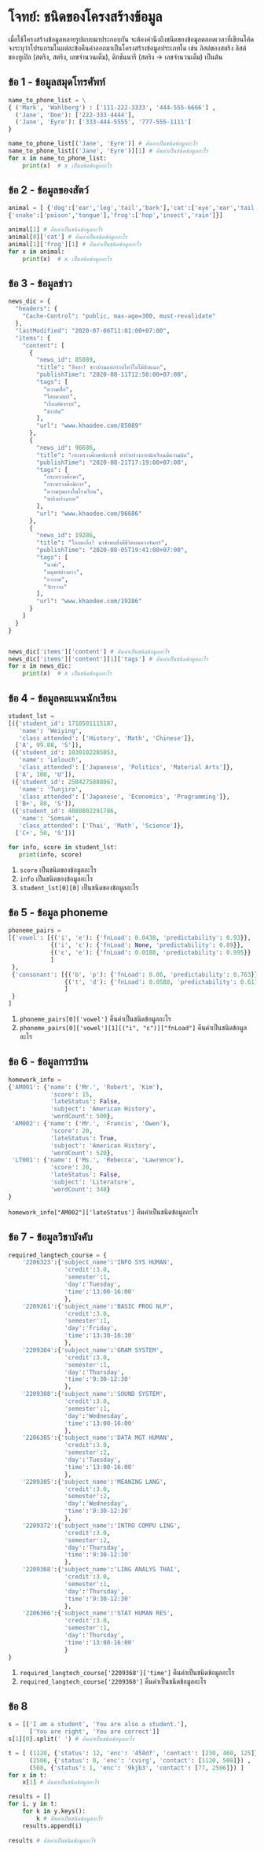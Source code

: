 # โจทย์: ชนิดของโครงสร้างข้อมูล

เมื่อใช้โครงสร้างข้อมูลหลายรูปแบบมาประกอบกัน จะต้องคำนึงถึงชนิดของข้อมูลตลอดเวลาที่เขียนโค้ด จงระบุว่าโปรแกรมในแต่ละข้อคืนค่าออกมาเป็นโครงสร้างข้อมูลประเภทใด เช่น ลิสต์ของสตริง ลิสต์ของทูเปิล (สตริง, สตริง, เลขจำนวนเต็ม), ดิกชันนารี (สตริง → เลขจำนวนเต็ม) เป็นต้น

## ข้อ 1 - ข้อมูลสมุดโทรศัพท์
```python
name_to_phone_list = \
{ ('Mark', 'Wahlberg') : ['111-222-3333', '444-555-6666'] ,
  ('Jane', 'Doe'): ['222-333-4444'],
  ('Jane', 'Eyre'): ['333-444-5555', '777-555-1111']
}

name_to_phone_list[('Jane', 'Eyre')] # คืนค่าเป็นชนิดข้อมูลอะไร
name_to_phone_list[('Jane', 'Eyre')][1] # คืนค่าเป็นชนิดข้อมูลอะไร
for x in name_to_phone_list:
    print(x)  # x เป็นชนิดข้อมูลอะไร
```

## ข้อ 2 - ข้อมูลของสัตว์
```python
animal = [ {'dog':['ear','leg','tail','bark'],'cat':['eye','ear','tail']},
{'snake':['poison','tongue'],'frog':['hop','insect','rain']}]

animal[1] # คืนค่าเป็นชนิดข้อมูลอะไร
animal[0]['cat'] # คืนค่าเป็นชนิดข้อมูลอะไร
animal[1]['frog'][1] # คืนค่าเป็นชนิดข้อมูลอะไร
for x in animal:
    print(x)  # x เป็นชนิดข้อมูลอะไร
```

## ข้อ 3 - ข้อมูลข่าว
```python
news_dic = {
  "headers": {
    "Cache-Control": "public, max-age=300, must-revalidate"
  },
  "lastModified": "2020-07-06T11:01:00+07:00",
  "items": {
    "content": [
      {
        "news_id": 85089,
        "title": "ฮือฮา! ชาวบ้านแห่กราบไหว้ใบไม้สิบแฉก",
        "publishTime": "2020-08-11T12:50:00+07:00",
        "tags": [
          "ความเชื่อ",
          "ไสยศาสตร์",
          "เรื่องอัศจรรย์",
          "ข่าวฮิต"
        ],
        "url": "www.khaodee.com/85089"
      },
      {
        "news_id": 96686,
        "title": "กระทรวงศึกษาธิการชี้ ทำร้ายร่างกายนักเรียนมีความผิด",
        "publishTime": "2020-08-21T17:19:00+07:00",
        "tags": [
          "กระทรวงศึกษา",
          "กระทรวงศึกษิการ",
          "ความรุนแรงในโรงเรียน",
          "ทำร้ายร่างกาย"
        ],
        "url": "www.khaodee.com/96686"
      },
      {
        "news_id": 19286,
        "title": "โลกตะลึง! นาซ่าพบสิ่งมีชีวิตบนดวงจันทร์",
        "publishTime": "2020-08-05T19:41:00+07:00",
        "tags": [
          "นาซ่า",
          "มนุษย์ต่างดาว",
          "อวกาศ",
          "จักรวาล"
        ],
        "url": "www.khaodee.com/19286"
      }
    ]
  }
}


news_dic['items']['content'] # คืนค่าเป็นชนิดข้อมูลอะไร
news_dic['items']['content'][1]['tags'] # คืนค่าเป็นชนิดข้อมูลอะไร
for x in news_dic:
    print(x)  # x เป็นชนิดข้อมูลอะไร
```

## ข้อ 4 - ข้อมูลคะแนนนักเรียน

```python
student_lst = 
[({'student_id': 1710501115187,
   'name': 'Weiying',
   'class_attended': ['History', 'Math', 'Chinese']},
  ['A', 99.88, 'S']),
 ({'student_id': 1030102285053,
   'name': 'Lelouch',
   'class_attended': ['Japanese', 'Politics', 'Material Arts']},
  ['A', 100, 'U']),
 ({'student_id': 2584275888067,
   'name': 'Tunjiro',
   'class_attended': ['Japanese', 'Economics', 'Programming']},
  ['B+', 80, 'S']),
 ({'student_id': 4080802291786,
   'name': 'Somsak',
   'class_attended': ['Thai', 'Math', 'Science']},
  ['C+', 50, 'S'])]

for info, score in student_lst: 
   print(info, score)
```

1. `score` เป็นชนิดของข้อมูลอะไร
2. `info` เป็นชนิดของข้อมูลอะไร
3. `student_lst[0][0]`  เป็นชนิดของข้อมูลอะไร


## ข้อ 5 - ข้อมูล phoneme
```python
phoneme_pairs = 
[{'vowel': [{('i', 'e'): {'fnLoad': 0.0438, 'predictability': 0.93}},
            {('i', 'ɛ'): {'fnLoad': None, 'predictability': 0.89}},
            {('ɛ', 'e'): {'fnLoad': 0.0188, 'predictability': 0.995}}
            ]
 },
 {'consonant': [{('b', 'p'): {'fnLoad': 0.06, 'predictability': 0.763}},
                {('t', 'd'): {'fnLoad': 0.0588, 'predictability': 0.611}}
                ]
 }
]
```

1. `phoneme_pairs[0]['vowel']` คืนค่าเป็นชนิดข้อมูลอะไร
2. `phoneme_pairs[0]['vowel'][1][("i", "ɛ")]["fnLoad"]` คืนค่าเป็นชนิดข้อมูลอะไร


## ข้อ 6 - ข้อมูลการบ้าน
```python
homework_info = 
{'AM001': {'name': ('Mr.', 'Robert', 'Kim'),
            'score': 15,
            'lateStatus': False,
            'subject': 'American History',
            'wordCount': 500},
 'AM002': {'name': ('Mr.', 'Francis', 'Owen'),
            'score': 20,
            'lateStatus': True,
            'subject': 'American History',
            'wordCount': 520},
 'LT001': {'name': ('Ms.', 'Rebecca', 'Lawrence'),
            'score': 20,
            'lateStatus': False,
            'subject': 'Literature',
            'wordCount': 348}
}
```
`homework_info["AM002"]['lateStatus']` คืนค่าเป็นชนิดข้อมูลอะไร


## ข้อ 7 - ข้อมูลวิชาบังคับ
```python
required_langtech_course = {
    '2206323':{'subject_name':'INFO SYS HUMAN',
                'credit':3.0,
                'semester':1,
                'day':'Tuesday',
                'time':'13:00-16:00'
                },
    '2209261':{'subject_name':'BASIC PROG NLP',
                'credit':3.0,
                'semester':1,
                'day':'Friday',
                'time':'13:30-16:30'
                },
    '2209304':{'subject_name':'GRAM SYSTEM',
                'credit':3.0,
                'semester':1,
                'day':'Thursday',
                'time':'9:30-12:30'
                },
    '2209308':{'subject_name':'SOUND SYSTEM',
                'credit':3.0,
                'semester':1,
                'day':'Wednesday',
                'time':'13:00-16:00'
                },
    '2206385':{'subject_name':'DATA MGT HUMAN',
                'credit':3.0,
                'semester':2,
                'day':'Tuesday',
                'time':'13:00-16:00'
                },
    '2209305':{'subject_name':'MEANING LANG',
                'credit':3.0,
                'semester':2,
                'day':'Wednesday',
                'time':'9:30-12:30'
                },
    '2209372':{'subject_name':'INTRO COMPU LING',
                'credit':3.0,
                'semester':2,
                'day':'Thursday',
                'time':'9:30-12:30'
                },
    '2209368':{'subject_name':'LING ANALYS THAI',
                'credit':3.0,
                'semester':1,
                'day':'Thursday',
                'time':'9:30-12:30'
                },
    '2206366':{'subject_name':'STAT HUMAN RES',
                'credit':3.0,
                'semester':1,
                'day':'Thursday',
                'time':'13:00-16:00'
                }
}
```

1. `required_langtech_course['2209368']['time']` คืนค่าเป็นชนิดข้อมูลอะไร 
2. `required_langtech_course['2209368']` คืนค่าเป็นชนิดข้อมูลอะไร 

## ข้อ 8 
```python
s = [['I am a student', 'You are also a student.'], 
      ['You are right', 'You are correct']]
s[1][0].split(' ') # คืนค่าเป็นชนิดข้อมูลอะไร

t = [ (1120, {'status': 12, 'enc': '458df', 'contact': [230, 460, 125]}) ,
      (2506, {'status': 0, 'enc': 'cvirg', 'contact': [1120, 508]}) ,
      (508, {'status': 1, 'enc': '9kjb3', 'contact': [77, 2506]}) ]
for x in t:
	x[1] # คืนค่าเป็นชนิดข้อมูลอะไร

results = []
for i, y in t:
	for k in y.keys():
		k # คืนค่าเป็นชนิดข้อมูลอะไร
	results.append(i)
    
results # คืนค่าเป็นชนิดข้อมูลอะไร
```